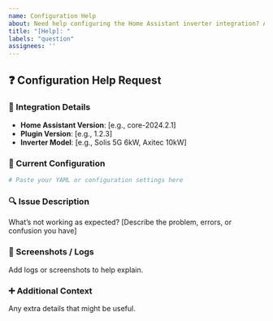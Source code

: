 ```yaml
---
name: Configuration Help
about: Need help configuring the Home Assistant inverter integration? Ask here!
title: "[Help]: "
labels: "question"
assignees: ''
---
```


## ❓ Configuration Help Request

### 🔧 Integration Details
- **Home Assistant Version**: [e.g., core-2024.2.1]
- **Plugin Version**: [e.g., 1.2.3]
- **Inverter Model**: [e.g., Solis 5G 6kW, Axitec 10kW]

### 📝 Current Configuration
```yaml
# Paste your YAML or configuration settings here
```

### 🔍 Issue Description
What’s not working as expected?
[Describe the problem, errors, or confusion you have]

### 📸 Screenshots / Logs
Add logs or screenshots to help explain.

### ➕ Additional Context
Any extra details that might be useful.
